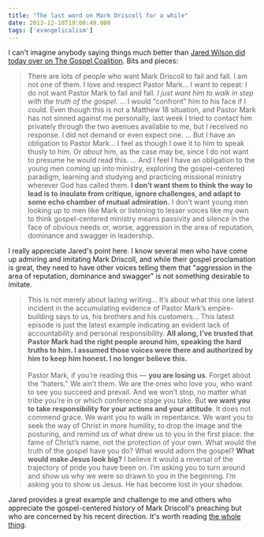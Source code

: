 ```yaml
---
title: "The last word on Mark Driscoll for a while"
date: 2013-12-18T19:00:49.000
tags: ['evangelicalism']
---
```


I can't imagine anybody saying things much better than [Jared Wilson did today over on The Gospel Coalition](http://thegospelcoalition.org/blogs/gospeldrivenchurch/2013/12/18/re-mark-driscoll/). Bits and pieces:

> There are lots of people who want Mark Driscoll to fail and fall. I am not one of them. I love and respect Pastor Mark... I want to repeat: I do not want Pastor Mark to fail and fall. _I just want him to walk in step with the truth of the gospel._ ... I would “confront” him to his face if I could. Even though this is not a Matthew 18 situation, and Pastor Mark has not sinned against me personally, last week I tried to contact him privately through the two avenues available to me, but I received no response. I did not demand or even expect one. ... But I have an obligation to Pastor Mark... I feel as though I owe it to him to speak thusly to him. Or _about_ him, as the case may be, since I do not want to presume he would read this. ... And I feel I have an obligation to the young men coming up into ministry, exploring the gospel-centered paradigm, learning and studying and practicing missional ministry wherever God has called them. **I don’t want them to think the way to lead is to insulate from critique, ignore challenges, and adapt to some echo chamber of mutual admiration.** I don’t want young men looking up to men like Mark or listening to lesser voices like my own to think gospel-centered ministry means passivity and silence in the face of obvious needs or, worse, aggression in the area of reputation, dominance and swagger in leadership.

I really appreciate Jared's point here. I know several men who have come up admiring and imitating Mark Driscoll, and while their gospel proclamation is great, they need to have other voices telling them that "aggression in the area of reputation, dominance and swagger" is not something desirable to imitate.

> This is not merely about lazing writing... It’s about what this one latest incident in the accumulating evidence of Pastor Mark’s empire-building says to us, his brothers and his customers... This latest episode is just the latest example indicating an evident lack of accountability and personal responsibility. **All along, I’ve trusted that Pastor Mark had the right people around him, speaking the hard truths to him. I assumed those voices were there and authorized by him to keep him honest. I no longer believe this.**  
> <br/>
> Pastor Mark, if you’re reading this — **you are losing us**. Forget about the “haters.” We ain’t them. We are the ones who love you, who want to see you succeed and prevail. And we won’t stop, no matter what tribe you’re in or which conference stage you take. But **we want you to take responsibility for your actions and your attitude**. It does not commend grace. We want you to walk in repentance. We want you to seek the way of Christ in more humility, to drop the image and the posturing, and remind us of what drew us to you in the first place: the fame of Christ’s name, not the protection of your own. What would the truth of the gospel have you do? What would adorn the gospel? **What would make Jesus look big?** I believe it would a reversal of the trajectory of pride you have been on. I’m asking you to turn around and show us why we were so drawn to you in the beginning. I’m asking you to show us Jesus. He has become lost in your shadow.

Jared provides a great example and challenge to me and others who appreciate the gospel-centered history of Mark Driscoll's preaching but who are concerned by his recent direction. It's worth reading [the whole thing](http://thegospelcoalition.org/blogs/gospeldrivenchurch/2013/12/18/re-mark-driscoll/).
